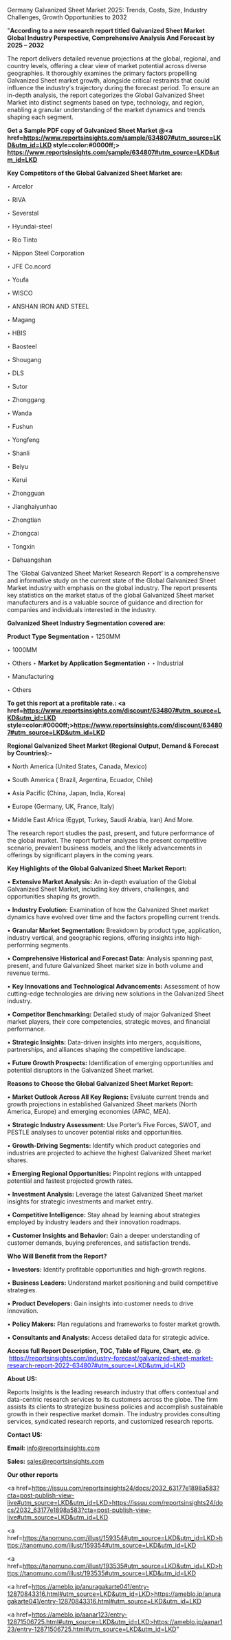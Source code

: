 Germany Galvanized Sheet Market 2025: Trends, Costs, Size, Industry Challenges, Growth Opportunities to 2032

"<strong>According to a new research report titled Galvanized Sheet Market Global Industry Perspective, Comprehensive Analysis And Forecast by 2025 – 2032</strong>

The report delivers detailed revenue projections at the global, regional, and country levels, offering a clear view of market potential across diverse geographies. It thoroughly examines the primary factors propelling Galvanized Sheet market growth, alongside critical restraints that could influence the industry's trajectory during the forecast period. To ensure an in-depth analysis, the report categorizes the Global Galvanized Sheet Market into distinct segments based on type, technology, and region, enabling a granular understanding of the market dynamics and trends shaping each segment.

<strong>Get a Sample PDF copy of Galvanized Sheet Market </strong><strong>@<a href=https://www.reportsinsights.com/sample/634807#utm_source=LKD&utm_id=LKD style=color:#0000ff;> https://www.reportsinsights.com/sample/634807#utm_source=LKD&utm_id=LKD</a></strong></font>

<strong>Key Competitors of the Global Galvanized Sheet Market are:</strong>

‣ Arcelor

‣ RIVA

‣ Severstal

‣ Hyundai-steel

‣ Rio Tinto

‣ Nippon Steel Corporation

‣ JFE
 Co.ncord

‣ Youfa

‣ WISCO

‣ ANSHAN IRON AND STEEL

‣ Magang

‣ HBIS

‣ Baosteel

‣ Shougang

‣ DLS

‣ Sutor

‣ Zhonggang

‣ Wanda

‣ Fushun

‣ Yongfeng

‣ Shanli

‣ Beiyu

‣ Kerui

‣ Zhongguan

‣ Jianghaiyunhao

‣ Zhongtian

‣ Zhongcai

‣ Tongxin

‣ Dahuangshan

The ‘Global Galvanized Sheet Market Research Report’ is a comprehensive and informative study on the current state of the Global Galvanized Sheet Market industry with emphasis on the global industry. The report presents key statistics on the market status of the global Galvanized Sheet market manufacturers and is a valuable source of guidance and direction for companies and individuals interested in the industry.

<strong>Galvanized Sheet Industry Segmentation covered are:</strong>

<strong>Product Type Segmentation</strong>
‣
1250MM

‣ 1000MM

‣ Others
‣ 
<strong>Market by Application Segmentation</strong>
‣
‣  Industrial

‣ Manufacturing

‣ Others

<strong>To get this report at a profitable rate.: <a href=https://www.reportsinsights.com/discount/634807#utm_source=LKD&utm_id=LKD style=color:#0000ff;>https://www.reportsinsights.com/discount/634807#utm_source=LKD&utm_id=LKD</a></strong></font>

<strong>Regional Galvanized Sheet Market (Regional Output, Demand &amp; Forecast by Countries):-</strong>

• North America (United States, Canada, Mexico)

• South America ( Brazil, Argentina, Ecuador, Chile)

• Asia Pacific (China, Japan, India, Korea)

• Europe (Germany, UK, France, Italy)

• Middle East Africa (Egypt, Turkey, Saudi Arabia, Iran) And More.

The research report studies the past, present, and future performance of the global market. The report further analyzes the present competitive scenario, prevalent business models, and the likely advancements in offerings by significant players in the coming years.

<strong>Key Highlights of the Global Galvanized Sheet Market Report:</strong>

• <strong>Extensive Market Analysis:</strong> An in-depth evaluation of the Global Galvanized Sheet Market, including key drivers, challenges, and opportunities shaping its growth.

• <strong>Industry Evolution:</strong> Examination of how the Galvanized Sheet market dynamics have evolved over time and the factors propelling current trends.

• <strong>Granular Market Segmentation:</strong> Breakdown by product type, application, industry vertical, and geographic regions, offering insights into high-performing segments.

• <strong>Comprehensive Historical and Forecast Data:</strong> Analysis spanning past, present, and future Galvanized Sheet market size in both volume and revenue terms.

• <strong>Key Innovations and Technological Advancements:</strong> Assessment of how cutting-edge technologies are driving new solutions in the Galvanized Sheet industry.

• <strong>Competitor Benchmarking:</strong> Detailed study of major Galvanized Sheet market players, their core competencies, strategic moves, and financial performance.

• <strong>Strategic Insights:</strong> Data-driven insights into mergers, acquisitions, partnerships, and alliances shaping the competitive landscape.

• <strong>Future Growth Prospects:</strong> Identification of emerging opportunities and potential disruptors in the Galvanized Sheet market.

<strong>Reasons to Choose the Global Galvanized Sheet Market Report:</strong>

• <strong>Market Outlook Across All Key Regions:</strong> Evaluate current trends and growth projections in established Galvanized Sheet markets (North America, Europe) and emerging economies (APAC, MEA).

• <strong>Strategic Industry Assessment:</strong> Use Porter’s Five Forces, SWOT, and PESTLE analyses to uncover potential risks and opportunities.

• <strong>Growth-Driving Segments:</strong> Identify which product categories and industries are projected to achieve the highest Galvanized Sheet market shares.

• <strong>Emerging Regional Opportunities:</strong> Pinpoint regions with untapped potential and fastest projected growth rates.

• <strong>Investment Analysis:</strong> Leverage the latest Galvanized Sheet market insights for strategic investments and market entry.

• <strong>Competitive Intelligence:</strong> Stay ahead by learning about strategies employed by industry leaders and their innovation roadmaps.

• <strong>Customer Insights and Behavior:</strong> Gain a deeper understanding of customer demands, buying preferences, and satisfaction trends.

<strong>Who Will Benefit from the Report?</strong>

• <strong>Investors:</strong> Identify profitable opportunities and high-growth regions.

• <strong>Business Leaders:</strong> Understand market positioning and build competitive strategies.

• <strong>Product Developers:</strong> Gain insights into customer needs to drive innovation.

• <strong>Policy Makers:</strong> Plan regulations and frameworks to foster market growth.

• <strong>Consultants and Analysts:</strong> Access detailed data for strategic advice.
</ul>
<strong>Access full Report Description, TOC, Table of Figure, Chart, etc. </strong>@  <a href=https://reportsinsights.com/industry-forecast/galvanized-sheet-market-research-report-2022-634807#utm_source=LKD&utm_id=LKD style=color:#0000ff;>https://reportsinsights.com/industry-forecast/galvanized-sheet-market-research-report-2022-634807#utm_source=LKD&utm_id=LKD</a></font>

<strong><strong>About US</strong>:</strong>

Reports Insights is the leading research industry that offers contextual and data-centric research services to its customers across the globe. The firm assists its clients to strategize business policies and accomplish sustainable growth in their respective market domain. The industry provides consulting services, syndicated research reports, and customized research reports.

<strong>Contact US:</strong>

<p class=""""><b>Email:</b> <a href=mailto:info@reportsinsights.com>info@reportsinsights.com</a></p>
<p class=""""><b>Sales:</b> <a href=mailto:sales@reportsinsights.com>sales@reportsinsights.com</a></p>

<strong>Our other reports</strong>

<a href=https://issuu.com/reportsinsights24/docs/2032_63177e1898a583?cta=post-publish-view-live#utm_source=LKD&utm_id=LKD>https://issuu.com/reportsinsights24/docs/2032_63177e1898a583?cta=post-publish-view-live#utm_source=LKD&utm_id=LKD</a>

<a href=https://tanomuno.com/illust/159354#utm_source=LKD&utm_id=LKD>https://tanomuno.com/illust/159354#utm_source=LKD&utm_id=LKD</a>

<a href=https://tanomuno.com/illust/193535#utm_source=LKD&utm_id=LKD>https://tanomuno.com/illust/193535#utm_source=LKD&utm_id=LKD</a>

<a href=https://ameblo.jp/anuragakarte041/entry-12870843316.html#utm_source=LKD&utm_id=LKD>https://ameblo.jp/anuragakarte041/entry-12870843316.html#utm_source=LKD&utm_id=LKD</a>

<a href=https://ameblo.jp/aanar123/entry-12871506725.html#utm_source=LKD&utm_id=LKD>https://ameblo.jp/aanar123/entry-12871506725.html#utm_source=LKD&utm_id=LKD</a>"
